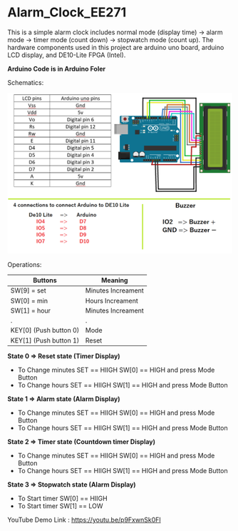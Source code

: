 # Alarm_Clock_EE271

This is a simple alarm clock includes normal mode (display time) -> alarm mode -> timer mode (count down) -> stopwatch mode (count up). The hardware components used in this project are arduino uno board, arduino LCD display, and DE10-Lite FPGA (Intel).


**Arduino Code is in Arduino Foler**


Schematics:

<p align="left">
  <img src="https://github.com/chyavanphadke/Alarm_Clock_EE221/blob/main/Documents/configuration.png" width="700" title="hover text">
</p>


Operations:


Buttons | Meaning
------------ | -------------
SW[9] = set | Minutes Increament
SW[0] = min| Hours Increament
SW[1] = hour| Minutes Increament
.|.
KEY[0]   (Push button 0)| Mode
KEY[1]   (Push button 1)| Reset






**State 0 =>  Reset state (Timer Display)**
<ul>
<li> To Change minutes SET == HIIGH SW[0] == HIGH and press Mode Button</li>
<li> To Change hours SET == HIIGH SW[1] == HIGH and press Mode Button</li>
</ul>


**State 1 =>  Alarm state (Alarm Display)**
<ul>
<li> To Change minutes SET == HIIGH SW[0] == HIGH and press Mode Button</li>
<li> To Change hours SET == HIIGH SW[1] == HIGH and press Mode Button</li>
</ul>



**State 2 =>  Timer state (Countdown timer Display)**
<ul>
<li> To Change minutes SET == HIIGH SW[0] == HIGH and press Mode Button</li>
<li> To Change hours SET == HIIGH SW[1] == HIGH and press Mode Button</li>
</ul>


**State 3 =>  Stopwatch state (Alarm Display)**
<ul>
<li> To Start timer  SW[0] == HIIGH</li>
<li> To Start timer  SW[1] == LOW</li>
</ul>

YouTube Demo Link : https://youtu.be/p9FxwnSk0FI
